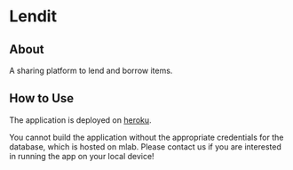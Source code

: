# Lendit

## About

A sharing platform to lend and borrow items.

## How to Use

The application is deployed on [heroku](https://limitless-wildwood-27577.herokuapp.com).

You cannot build the application without the appropriate credentials for 
the database, which is hosted on mlab. Please contact us if you are interested in running the app on your local device!
